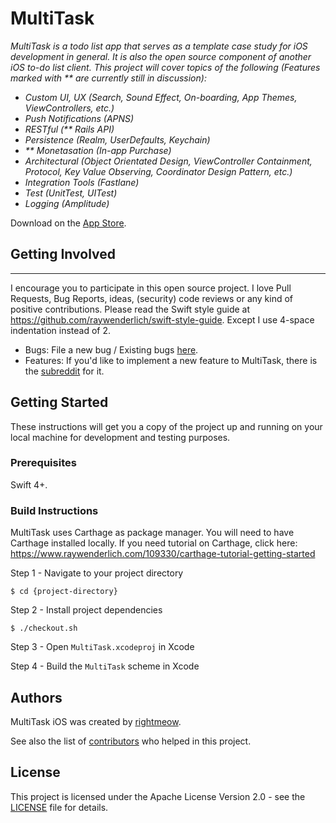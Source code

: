 # MultiTask

_MultiTask is a todo list app that serves as a template case study for iOS development in general. It is also the open source component of another iOS to-do list client. This project will cover topics of the following (Features marked with ** are currently still in discussion):_
- _Custom UI, UX (Search, Sound Effect, On-boarding, App Themes, ViewControllers, etc.)_
- _Push Notifications (APNS)_
- _RESTful (** Rails API)_
- _Persistence (Realm, UserDefaults, Keychain)_
- _** Monetasation (In-app Purchase)_
- _Architectural (Object Orientated Design, ViewController Containment, Protocol, Key Value Observing, Coordinator Design Pattern, etc.)_
- _Integration Tools (Fastlane)_
- _Test (UnitTest, UITest)_
- _Logging (Amplitude)_

Download on the [App Store](https://itunes.apple.com/us/app/multitask/id1271187729?ls=1&mt=8).

## Getting Involved
----------------

I encourage you to participate in this open source project. I love Pull Requests, Bug Reports, ideas, (security) code reviews or any kind of positive contributions. Please read the Swift style guide at https://github.com/raywenderlich/swift-style-guide. Except I use 4-space indentation instead of 2.
- Bugs: File a new bug / Existing bugs [here](https://trello.com/b/8fgpP9ZL).
- Features: If you'd like to implement a new feature to MultiTask, there is the [subreddit](https://www.reddit.com/r/StarfishApp/) for it.

## Getting Started

These instructions will get you a copy of the project up and running on your local machine for development and testing purposes.

### Prerequisites

Swift 4+.

### Build Instructions

MultiTask uses Carthage as package manager. You will need to have Carthage installed locally. If you need tutorial on Carthage, click here: https://www.raywenderlich.com/109330/carthage-tutorial-getting-started

Step 1 - Navigate to your project directory

``$ cd {project-directory}``

Step 2 - Install project dependencies

``$ ./checkout.sh``

Step 3 - Open ``MultiTask.xcodeproj`` in Xcode

Step 4 - Build the ``MultiTask`` scheme in Xcode

## Authors

MultiTask iOS was created by [rightmeow](https://github.com/jinhedev/).

See also the list of [contributors](CREDITS.md) who helped in this project.

## License

This project is licensed under the Apache License Version 2.0 - see the [LICENSE](LICENSE.md) file for details.

